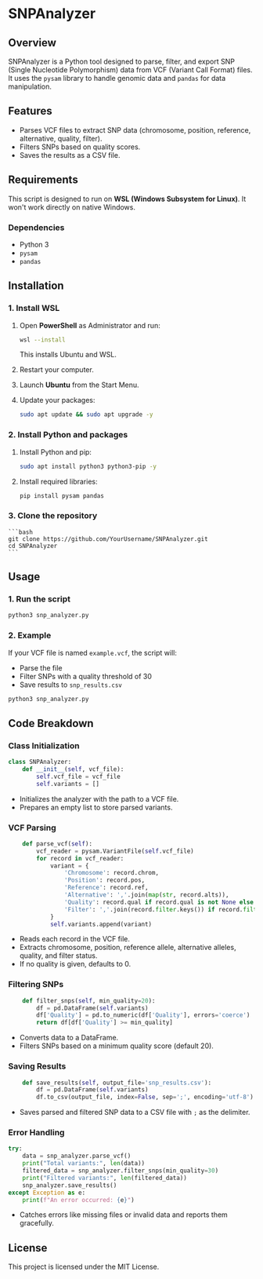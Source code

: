 # SNPAnalyzer

## Overview
SNPAnalyzer is a Python tool designed to parse, filter, and export SNP (Single Nucleotide Polymorphism) data from VCF (Variant Call Format) files. It uses the `pysam` library to handle genomic data and `pandas` for data manipulation.

## Features
- Parses VCF files to extract SNP data (chromosome, position, reference, alternative, quality, filter).
- Filters SNPs based on quality scores.
- Saves the results as a CSV file.

## Requirements
This script is designed to run on **WSL (Windows Subsystem for Linux)**. It won't work directly on native Windows.

### Dependencies
- Python 3
- `pysam`
- `pandas`

## Installation

### 1. Install WSL
1. Open **PowerShell** as Administrator and run:
    ```bash
    wsl --install
    ```
    This installs Ubuntu and WSL.

2. Restart your computer.

3. Launch **Ubuntu** from the Start Menu.

4. Update your packages:
    ```bash
    sudo apt update && sudo apt upgrade -y
    ```

### 2. Install Python and packages
1. Install Python and pip:
    ```bash
    sudo apt install python3 python3-pip -y
    ```

2. Install required libraries:
    ```bash
    pip install pysam pandas
    ```

### 3. Clone the repository
    ```bash
    git clone https://github.com/YourUsername/SNPAnalyzer.git
    cd SNPAnalyzer
    ```

## Usage

### 1. Run the script
```bash
python3 snp_analyzer.py
```

### 2. Example
If your VCF file is named `example.vcf`, the script will:
- Parse the file
- Filter SNPs with a quality threshold of 30
- Save results to `snp_results.csv`

```bash
python3 snp_analyzer.py
```

## Code Breakdown

### Class Initialization
```python
class SNPAnalyzer:
    def __init__(self, vcf_file):
        self.vcf_file = vcf_file
        self.variants = []
```
- Initializes the analyzer with the path to a VCF file.
- Prepares an empty list to store parsed variants.

### VCF Parsing
```python
    def parse_vcf(self):
        vcf_reader = pysam.VariantFile(self.vcf_file)
        for record in vcf_reader:
            variant = {
                'Chromosome': record.chrom,
                'Position': record.pos,
                'Reference': record.ref,
                'Alternative': ','.join(map(str, record.alts)),
                'Quality': record.qual if record.qual is not None else 0,
                'Filter': ','.join(record.filter.keys()) if record.filter else 'PASS'
            }
            self.variants.append(variant)
```
- Reads each record in the VCF file.
- Extracts chromosome, position, reference allele, alternative alleles, quality, and filter status.
- If no quality is given, defaults to 0.

### Filtering SNPs
```python
    def filter_snps(self, min_quality=20):
        df = pd.DataFrame(self.variants)
        df['Quality'] = pd.to_numeric(df['Quality'], errors='coerce')
        return df[df['Quality'] >= min_quality]
```
- Converts data to a DataFrame.
- Filters SNPs based on a minimum quality score (default 20).

### Saving Results
```python
    def save_results(self, output_file='snp_results.csv'):
        df = pd.DataFrame(self.variants)
        df.to_csv(output_file, index=False, sep=';', encoding='utf-8')
```
- Saves parsed and filtered SNP data to a CSV file with `;` as the delimiter.

### Error Handling
```python
try:
    data = snp_analyzer.parse_vcf()
    print("Total variants:", len(data))
    filtered_data = snp_analyzer.filter_snps(min_quality=30)
    print("Filtered variants:", len(filtered_data))
    snp_analyzer.save_results()
except Exception as e:
    print(f"An error occurred: {e}")
```
- Catches errors like missing files or invalid data and reports them gracefully.

## License
This project is licensed under the MIT License.



